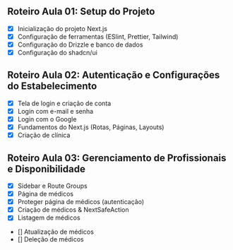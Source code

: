 ## Roteiro Aula 01: Setup do Projeto

- [x] Inicialização do projeto Next.js
- [x] Configuração de ferramentas (ESlint, Prettier, Tailwind)
- [x] Configuração do Drizzle e banco de dados
- [x] Configuração do shadcn/ui

## Roteiro Aula 02: Autenticação e Configurações do Estabelecimento

- [x] Tela de login e criação de conta
- [x] Login com e-mail e senha
- [x] Login com o Google
- [x] Fundamentos do Next.js (Rotas, Páginas, Layouts)
- [x] Criação de clínica

## Roteiro Aula 03: Gerenciamento de Profissionais e Disponibilidade

- [x] Sidebar e Route Groups
- [x] Página de médicos
- [x] Proteger página de médicos (autenticação)
- [x] Criação de médicos & NextSafeAction
- [x] Listagem de médicos
- [] Atualização de médicos
- [] Deleção de médicos
